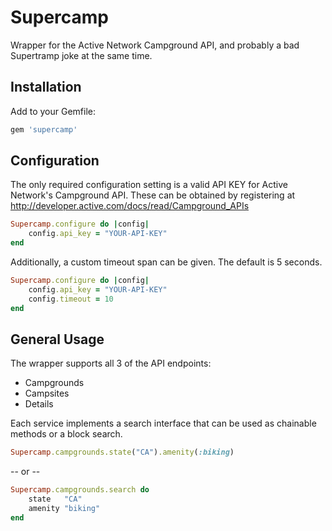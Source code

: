 Supercamp
============

Wrapper for the Active Network Campground API, and probably a bad Supertramp joke at the same time.

Installation
------------

Add to your Gemfile:

```ruby
gem 'supercamp'
```

Configuration
------------
The only required configuration setting is a valid API KEY for Active Network's Campground API.  These can be obtained by registering at http://developer.active.com/docs/read/Campground_APIs

```ruby
Supercamp.configure do |config|
    config.api_key = "YOUR-API-KEY"
end
```
Additionally, a custom timeout span can be given.  The default is 5 seconds.
```ruby
Supercamp.configure do |config|
    config.api_key = "YOUR-API-KEY"
    config.timeout = 10
end
```

General Usage
------------

The wrapper supports all 3 of the API endpoints:
* Campgrounds
* Campsites
* Details

Each service implements a search interface that can be used as chainable methods or a block search.
```ruby
Supercamp.campgrounds.state("CA").amenity(:biking)
```
-- or --
```ruby
Supercamp.campgrounds.search do
    state   "CA"
    amenity "biking"
end
```

